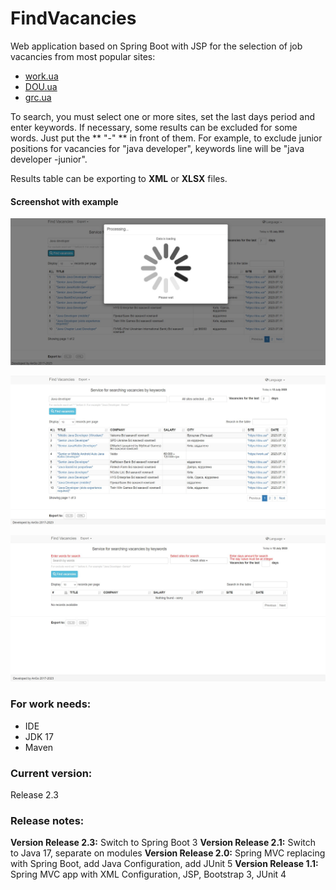 # FindVacancies

Web application based on Spring Boot with JSP for the selection of job vacancies from most popular sites:
- [work.ua](http://work.ua)
- [DOU.ua](http://DOU.ua)
- [grc.ua](https://grc.ua/)

To search, you must select one or more sites, set the last days period and enter keywords.
If necessary, some results can be excluded for some words. Just put the ** "-" ** in front of them. For example, to exclude junior positions for vacancies for "java developer", keywords line will be "java developer -junior".

Results table can be exporting to **XML** or **XLSX** files.

#### Screenshot with example
![](src/main/resources/images/Search_screen.jpg)

![](src/main/resources/images/Search_result.jpg)

![](src/main/resources/images/Invalid_params.jpg)


### **For work needs:**
- IDE
- JDK 17
- Maven

### **Current version:**
Release 2.3

### **Release notes:**
**Version Release 2.3:** Switch to Spring Boot 3
**Version Release 2.1:** Switch to Java 17, separate on modules
**Version Release 2.0:** Spring MVC replacing with Spring Boot, add Java Configuration, add JUnit 5
**Version Release 1.1:** Spring MVC app with XML Configuration, JSP, Bootstrap 3, JUnit 4

